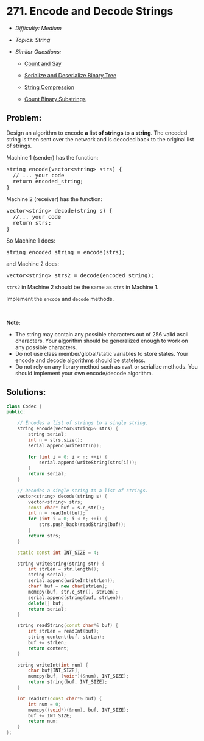 # 271. Encode and Decode Strings

* *Difficulty: Medium*

* *Topics: String*

* *Similar Questions:*

  * [Count and Say](count-and-say.md)

  * [Serialize and Deserialize Binary Tree](serialize-and-deserialize-binary-tree.md)

  * [String Compression](string-compression.md)

  * [Count Binary Substrings](count-binary-substrings.md)

## Problem:

<p>Design an algorithm to encode <b>a list of strings</b> to <b>a string</b>. The encoded string is then sent over the network and is decoded back to the original list of strings.</p>

<p>Machine 1 (sender) has the function:</p>

<pre>
string encode(vector&lt;string&gt; strs) {
  // ... your code
  return encoded_string;
}</pre>
Machine 2 (receiver) has the function:

<pre>
vector&lt;string&gt; decode(string s) {
  //... your code
  return strs;
}
</pre>

<p>So Machine 1 does:</p>

<pre>
string encoded_string = encode(strs);
</pre>

<p>and Machine 2 does:</p>

<pre>
vector&lt;string&gt; strs2 = decode(encoded_string);
</pre>

<p><code>strs2</code> in Machine 2 should be the same as <code>strs</code> in Machine 1.</p>

<p>Implement the <code>encode</code> and <code>decode</code> methods.</p>

<p>&nbsp;</p>

<p><b>Note:</b></p>

<ul>
	<li>The string may contain any possible characters out of 256 valid ascii characters. Your algorithm should be generalized enough to work on any possible characters.</li>
	<li>Do not use class member/global/static variables to store states. Your encode and decode algorithms should be stateless.</li>
	<li>Do not rely on any library method such as <code>eval</code> or serialize methods. You should implement your own encode/decode algorithm.</li>
</ul>

## Solutions:

```c++
class Codec {
public:

    // Encodes a list of strings to a single string.
    string encode(vector<string>& strs) {
        string serial;
        int n = strs.size();
        serial.append(writeInt(n));
        
        for (int i = 0; i < n; ++i) {
            serial.append(writeString(strs[i]));
        }
        return serial;
    }

    // Decodes a single string to a list of strings.
    vector<string> decode(string s) {
        vector<string> strs;
        const char* buf = s.c_str();
        int n = readInt(buf);
        for (int i = 0; i < n; ++i) {
            strs.push_back(readString(buf));
        }
        return strs;
    }

    static const int INT_SIZE = 4;

    string writeString(string str) {
        int strLen = str.length();
        string serial;
        serial.append(writeInt(strLen));
        char* buf = new char[strLen];
        memcpy(buf, str.c_str(), strLen);
        serial.append(string(buf, strLen));
        delete[] buf;
        return serial;
    }

    string readString(const char*& buf) {
        int strLen = readInt(buf);
        string content(buf, strLen);
        buf += strLen;
        return content;
    }

    string writeInt(int num) {
        char buf[INT_SIZE];
        memcpy(buf, (void*)(&num), INT_SIZE);
        return string(buf, INT_SIZE);
    }   

    int readInt(const char*& buf) {
        int num = 0;
        memcpy((void*)(&num), buf, INT_SIZE);
        buf += INT_SIZE;
        return num;
    } 
};
```
